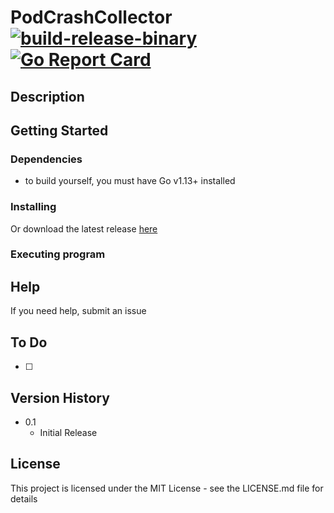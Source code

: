 # PodCrashCollector [![build-release-binary](https://github.com/rnemeth90/PodCrashCollector/actions/workflows/build.yaml/badge.svg)](https://github.com/rnemeth90/PodCrashCollector/actions/workflows/build.yaml) [![Go Report Card](https://goreportcard.com/badge/github.com/rnemeth90/PodCrashCollector/)](https://goreportcard.com/report/github.com/rnemeth90/PodCrashCollector/)
## Description

## Getting Started

### Dependencies
* to build yourself, you must have Go v1.13+ installed

### Installing

Or download the latest release [here](https://github.com/rnemeth90/PodCrashCollector/releases)

### Executing program

## Help
If you need help, submit an issue

## To Do
- [ ]

## Version History
* 0.1
    * Initial Release

## License
This project is licensed under the MIT License - see the LICENSE.md file for details

